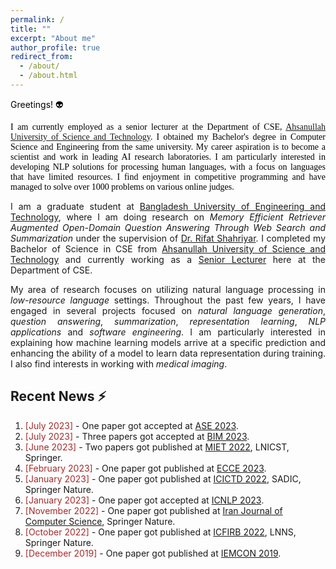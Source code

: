 ```yaml
---
permalink: /
title: ""
excerpt: "About me"
author_profile: true
redirect_from: 
  - /about/
  - /about.html
---
```


<span style="color:black">Greetings! 👽</span>

<p style="text-align:justify; color:black; font-family:Monaco">I am currently employed as a senior lecturer at the Department of CSE, 
<a href="https://aust.edu/">Ahsanullah University of Science and Technology</a>. I obtained my Bachelor's degree in Computer Science and 
Engineering from the same university. My career aspiration is to become a scientist and work in leading AI research laboratories. 
I am particularly interested in developing NLP solutions for processing human languages, with a focus on languages that have limited 
resources. I find enjoyment in competitive programming and have managed to solve over 1000 problems on various online judges.</p>


<p style="text-align:justify">I am a graduate student at <a href="https://www.buet.ac.bd/">Bangladesh University of Engineering and Technology</a>, 
where I am doing research on <em>Memory Efficient Retriever Augmented Open-Domain Question Answering Through Web Search and Summarization</em> under the supervision of <a href="https://cse.buet.ac.bd/faculty_list/detail/rifat">Dr. Rifat Shahriyar</a>.
I completed my Bachelor of Science in CSE from <a href="https://aust.edu/">Ahsanullah University of Science and Technology</a> and 
currently working as a <a href="https://aust.edu/cse/faculty_member/mr_g_m_shahariar">Senior Lecturer</a> here at the Department of CSE.</p>

<p style="text-align:justify">My area of research focuses on utilizing natural language processing in <em>low-resource language</em> settings. 
Throughout the past few years, I have engaged in several projects focused on <em>natural language generation</em>, <em>question answering</em>, 
<em>summarization</em>, <em>representation learning</em>, <em>NLP applications</em> and <em>software engineering</em>. 
I am particularly interested in explaining how machine learning models arrive at a specific prediction and 
enhancing the ability of a model to learn data representation during training. I also find interests in working with <em>medical imaging</em>.</p>


## Recent News ⚡
1. <span style="color:brown">[July 2023]</span> - One paper got accepted at [ASE 2023](https://conf.researchr.org/track/ase-2023/ase-2023-papers).
2. <span style="color:brown">[July 2023]</span> - Three papers got accepted at [BIM 2023](https://confbim.com/).
3. <span style="color:brown">[June 2023]</span> -  Two papers got published at [MIET 2022](https://link.springer.com/book/10.1007/978-3-031-34622-4), LNICST, Springer.
4. <span style="color:brown">[February 2023]</span> -  One paper got published at [ECCE 2023](https://webs.cuet.ac.bd/ecce/).
5. <span style="color:brown">[January 2023]</span> -  One paper got published at [ICICTD 2022](https://link.springer.com/book/10.1007/978-981-19-7528-8), SADIC, Springer Nature.
6. <span style="color:brown">[January 2023]</span> -  One paper got accepted at [ICNLP 2023](http://www.icnlp.net/index.html).
7. <span style="color:brown">[November 2022]</span> -  One paper got published at [Iran Journal of Computer Science](https://www.springer.com/journal/42044), Springer Nature.
8. <span style="color:brown">[October 2022]</span> -  One paper got published at [ICFIRB 2022](https://link.springer.com/book/10.1007/978-981-19-2445-3), LNNS, Springer Nature.
9. <span style="color:brown">[December 2019]</span> -  One paper got published at [IEMCON 2019](https://ieee-iemcon.org/ieee-iemcon-2019-2/).
